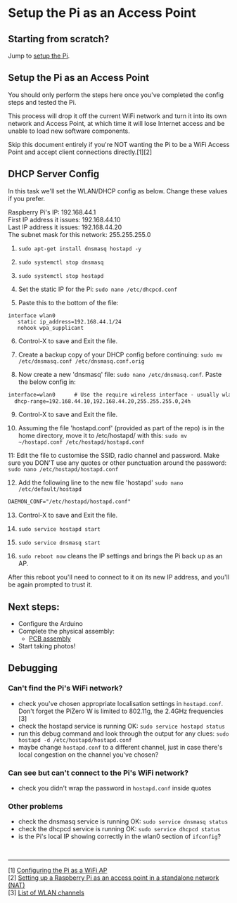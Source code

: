 # Setup the Pi as an Access Point

## Starting from scratch?
Jump to [setup the Pi](/docs/step1-setup-the-Pi.md).

## Setup the Pi as an Access Point
You should only perform the steps here once you've completed the config steps and tested the Pi.

This process will drop it off the current WiFi network and turn it into its own network and Access Point, at which time it will lose Internet access and be unable to load new software components.

Skip this document entirely if you're NOT wanting the Pi to be a WiFi Access Point and accept client connections directly.[1][2]

## DHCP Server Config

In this task we'll set the WLAN/DHCP config as below. Change these values if you prefer.

Raspberry Pi's IP: 192.168.44.1<br>
First IP address it issues: 192.168.44.10<br>
Last IP address it issues: 192.168.44.20<br>
The subnet mask for this network: 255.255.255.0

1. `sudo apt-get install dnsmasq hostapd -y`
2. `sudo systemctl stop dnsmasq`
3. `sudo systemctl stop hostapd`

4. Set the static IP for the Pi: `sudo nano /etc/dhcpcd.conf`
5. Paste this to the bottom of the file:
```text
interface wlan0
   static ip_address=192.168.44.1/24
   nohook wpa_supplicant
```
6. Control-X to save and Exit the file.

7. Create a backup copy of your DHCP config before continuing: `sudo mv /etc/dnsmasq.conf /etc/dnsmasq.conf.orig`  

8. Now create a new 'dnsmasq' file: `sudo nano /etc/dnsmasq.conf`. Paste the below config in:

```txt
interface=wlan0      # Use the require wireless interface - usually wlan0
  dhcp-range=192.168.44.10,192.168.44.20,255.255.255.0,24h
```

9. Control-X to save and Exit the file.

10. Assuming the file 'hostapd.conf' (provided as part of the repo) is in the home directory, move it to /etc/hostapd/ with this:
`sudo mv ~/hostapd.conf /etc/hostapd/hostapd.conf`

11: Edit the file to customise the SSID, radio channel and password. Make sure you DON'T use any quotes or other punctuation around the password:
`sudo nano /etc/hostapd/hostapd.conf`

12. Add the following line to the new file 'hostapd' `sudo nano /etc/default/hostapd`
```txt
DAEMON_CONF="/etc/hostapd/hostapd.conf"
```

13. Control-X to save and Exit the file.

14. `sudo service hostapd start`
15. `sudo service dnsmasq start`

16. `sudo reboot now` cleans the IP settings and brings the Pi back up as an AP.


After this reboot you'll need to connect to it on its new IP address, and you'll be again prompted to trust it.

## Next steps:
- Configure the Arduino
- Complete the physical assembly:
   - [PCB assembly](/docs/step4-pcb-assembly.md)  
- Start taking photos!


## Debugging

### Can't find the Pi's WiFi network?
- check you've chosen appropriate localisation settings in `hostapd.conf`. Don't forget the PiZero W is limited to 802.11g, the 2.4GHz frequencies [3]
- check the hostapd service is running OK: `sudo service hostapd status`
- run this debug command and look through the output for any clues:
`sudo hostapd -d /etc/hostapd/hostapd.conf`
- maybe change `hostapd.conf` to a different channel, just in case there's local congestion on the channel you've chosen? </ClutchingAtStraws>

### Can see but can't connect to the Pi's WiFi network?
- check you didn't wrap the password in `hostapd.conf` inside quotes

### Other problems
- check the dnsmasq service is running OK: `sudo service dnsmasq status`
- check the dhcpcd service is running OK: `sudo service dhcpcd status`
- is the Pi's local IP showing correctly in the wlan0 section of `ifconfig`?

<br>
<hr >

[1] [Configuring the Pi as a WiFi AP](https://github.com/SurferTim/documentation/blob/6bc583965254fa292a470990c40b145f553f6b34/configuration/wireless/access-point.md)<br>
[2] [Setting up a Raspberry Pi as an access point in a standalone network (NAT)](https://www.raspberrypi.org/documentation/configuration/wireless/access-point.md)<br>
[3] [List of WLAN channels](https://en.wikipedia.org/wiki/List_of_WLAN_channels)
